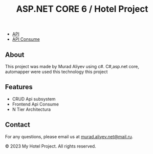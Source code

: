 <!DOCTYPE html>
<html>
<head>
    <link rel="stylesheet" type="text/css" href="styles.css">
</head>
<body>
    <header>
        <h1>ASP.NET CORE 6 / Hotel Project</h1>
    </header>
    <nav>
        <ul>
            <li><a href="#">API</a></li>
            <li><a href="#">API Consume</a></li>
        </ul>
    </nav>
    <main>
        <section>
            <h2>About</h2>
            <p>This project was made by Murad Aliyev using c#. C#,asp.net core, automapper were used this technology this project</p>
        </section>
        <section>
            <h2>Features</h2>
            <ul>
                <li>CRUD Api subsystem</li>
                <li>Frontend Api Consume</li>
                <li>N Tier Architectura</li>
            </ul>
        </section>
        <section>
            <h2>Contact</h2>
            <p>For any questions, please email us at <a href="mailto:murad.aliyev.net@mail.ru">murad.aliyev.net@mail.ru</a>.</p>
        </section>
    </main>
    <footer>
        <p>&copy; 2023 My Hotel Project. All rights reserved.</p>
    </footer>
</body>
</html>
